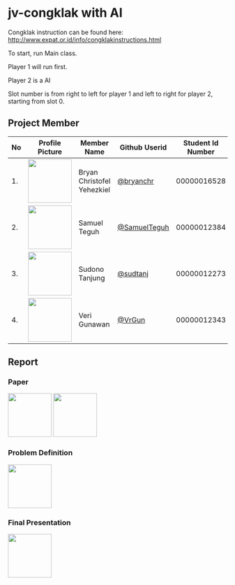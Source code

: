 # jv-congklak with AI

Congklak instruction can be found here: http://www.expat.or.id/info/congklakinstructions.html

To start, run Main class.

Player 1 will run first.

Player 2 is a AI

Slot number is from right to left for player 1 and left to right for player 2, starting from slot 0.

## Project Member
| No | Profile Picture | Member Name | Github Userid | Student Id Number |
| ------ | ------ | ------ | ------ | ------ |
| 1. | <img src="https://avatars.githubusercontent.com/bryanchr" width=100 height=100 /> |Bryan Christofel Yehezkiel | <a title="@bryanchr" href="https://github.com/bryanchr">@bryanchr</a> | 00000016528 | 
| 2. | <img src="https://avatars.githubusercontent.com/SamuelTeguh" width=100 height=100/> | Samuel Teguh | <a title="@SamuelTeguh" href="https://github.com/SamuelTeguh">@SamuelTeguh</a> |           00000012384 |
| 3. | <img src="https://avatars.githubusercontent.com/sudtanj" width=100 height=100/> | Sudono Tanjung | <a title="@sudtanj" href="https://github.com/sudtanj">@sudtanj</a> |              				 00000012273 |
| 4. | <img src="https://avatars.githubusercontent.com/VrGun" width=100 height=100/> | Veri Gunawan | <a title="@VrGun" href="https://github.com/VrGun">@VrGun</a> |              				  00000012343 |

## Report
### Paper
<a href="https://docs.google.com/document/d/19iuMJ5w88b8Fote-ds5u71K1uEL0MQ5NsOmq-vw2g3E/edit?usp=sharing"><img src="https://www.orrasis.com/img/google/docs.png" width="100" height="100"/></a>
<a href="https://docs.google.com/document/d/19iuMJ5w88b8Fote-ds5u71K1uEL0MQ5NsOmq-vw2g3E/export?format=pdf"><img src="http://clickhowto.com/wp-content/uploads/2017/10/Compatibility_Adobe_PDF_Logo.jpg" width="100" height="100"/></a>

### Problem Definition
<a href="https://docs.google.com/presentation/d/e/2PACX-1vSNDznWl8G-ZPs6dUUMNtOmrp7jAu16TJUGuhjAEB02vvcS2GUnDcSpQj-XODGgNAx5ROdhICCvp727/pub?start=true&loop=true&delayms=60000"><img src="https://lh3.googleusercontent.com/vSGgpPWHoKiTCTl_9MaCTpSwn4uqrRoizELHEvuAmQh150p7APZfUnRCrCfAf4YcmEUEjSwcMv8=w128-h128-e365" width="100" height="100"/></a>

### Final Presentation
<a href="https://docs.google.com/presentation/d/e/2PACX-1vSPCXhWDKe-W6UI56bMmA0mo7V9N1YTRvlsrY7KdVvi9D9-YT8ofdoH6YHtzE2uHfkE9_KqmXnTFLss/pub?start=true&loop=true&delayms=60000"><img src="https://lh3.googleusercontent.com/vSGgpPWHoKiTCTl_9MaCTpSwn4uqrRoizELHEvuAmQh150p7APZfUnRCrCfAf4YcmEUEjSwcMv8=w128-h128-e365" width="100" height="100"/></a>


